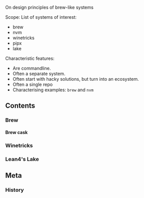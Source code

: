 On design principles of brew-like systems

Scope: List of systems of interest:
* brew
* nvm
* winetricks
* pipx
* lake

Characteristic features:
* Are commandline.
* Often a separate system.
* Often start with hacky solutions, but turn into an ecosystem.
* Often a single repo
* Characterising examples: `brew` and `nvm`

## Contents
### Brew
#### Brew cask
### Winetricks
### Lean4's Lake

## Meta
### History
